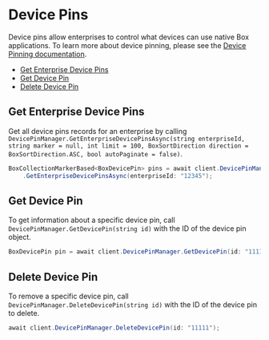 Device Pins
===========

Device pins allow enterprises to control what devices can use native Box applications. To learn more about device
pinning, please see the
[Device Pinning documentation](https://community.box.com/t5/For-Admins/Device-Pinning-Overview-And-FAQs/ta-p/172).

<!-- START doctoc generated TOC please keep comment here to allow auto update -->
<!-- DON'T EDIT THIS SECTION, INSTEAD RE-RUN doctoc TO UPDATE -->


- [Get Enterprise Device Pins](#get-enterprise-device-pins)
- [Get Device Pin](#get-device-pin)
- [Delete Device Pin](#delete-device-pin)

<!-- END doctoc generated TOC please keep comment here to allow auto update -->

Get Enterprise Device Pins
--------------------------

Get all device pins records for an enterprise by calling
`DevicePinManager.GetEnterpriseDevicePinsAsync(string enterpriseId, string marker = null, int limit = 100, BoxSortDirection direction = BoxSortDirection.ASC, bool autoPaginate = false)`.

```c#
BoxCollectionMarkerBased<BoxDevicePin> pins = await client.DevicePinManager
    .GetEnterpriseDevicePinsAsync(enterpriseId: "12345");
```

Get Device Pin
--------------

To get information about a specific device pin, call `DevicePinManager.GetDevicePin(string id)`
with the ID of the device pin object.

```c#
BoxDevicePin pin = await client.DevicePinManager.GetDevicePin(id: "11111");
```

Delete Device Pin
-----------------

To remove a specific device pin, call `DevicePinManager.DeleteDevicePin(string id)` with the ID of the device
pin to delete.

```c#
await client.DevicePinManager.DeleteDevicePin(id: "11111");
```